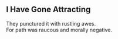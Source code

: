 I Have Gone Attracting
----------------------
They punctured it with rustling awes.  
For path was raucous and morally negative.  

